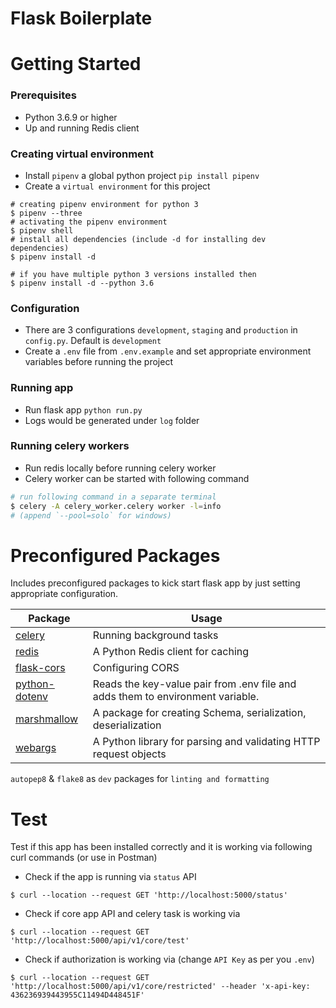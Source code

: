 # Flask Boilerplate

# Getting Started

### Prerequisites

- Python 3.6.9 or higher
- Up and running Redis client

### Creating virtual environment

- Install `pipenv` a global python project `pip install pipenv`
- Create a `virtual environment` for this project
```shell
# creating pipenv environment for python 3
$ pipenv --three
# activating the pipenv environment
$ pipenv shell
# install all dependencies (include -d for installing dev dependencies)
$ pipenv install -d

# if you have multiple python 3 versions installed then
$ pipenv install -d --python 3.6
```
### Configuration

- There are 3 configurations `development`, `staging` and `production` in `config.py`. Default is `development`
- Create a `.env` file from `.env.example` and set appropriate environment variables before running the project

### Running app

- Run flask app `python run.py`
- Logs would be generated under `log` folder

### Running celery workers

- Run redis locally before running celery worker
- Celery worker can be started with following command
```sh
# run following command in a separate terminal
$ celery -A celery_worker.celery worker -l=info  
# (append `--pool=solo` for windows)
```


# Preconfigured Packages
Includes preconfigured packages to kick start flask app by just setting appropriate configuration.

| Package 	| Usage 	|
|-----	|-----	|
| [celery](https://docs.celeryproject.org/en/stable/getting-started/introduction.html) 	| Running background tasks 	|
| [redis](https://redislabs.com/lp/python-redis/) 	| A Python Redis client for caching 	|
| [flask-cors](https://flask-cors.readthedocs.io/) 	| Configuring CORS 	|
| [python-dotenv](https://pypi.org/project/python-dotenv/) 	| Reads the key-value pair from .env file and adds them to environment variable. 	|
| [marshmallow](https://marshmallow.readthedocs.io/en/stable/) 	| A package for creating Schema, serialization, deserialization 	|
| [webargs](https://webargs.readthedocs.io/) 	| A Python library for parsing and validating HTTP request objects 	|

`autopep8` & `flake8` as `dev` packages for `linting and formatting`

# Test
  Test if this app has been installed correctly and it is working via following curl commands (or use in Postman)
- Check if the app is running via `status` API
```shell
$ curl --location --request GET 'http://localhost:5000/status'
```
- Check if core app API and celery task is working via
```shell
$ curl --location --request GET 'http://localhost:5000/api/v1/core/test'
```
- Check if authorization is working via (change `API Key` as per you `.env`)
```shell
$ curl --location --request GET 'http://localhost:5000/api/v1/core/restricted' --header 'x-api-key: 436236939443955C11494D448451F'